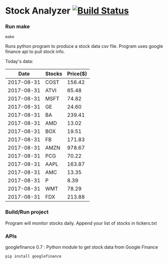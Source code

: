 # Stock Analyzer [![Build Status](https://travis-ci.org/ogoyal/StockAnalyzer.svg?branch=master)](https://travis-ci.org/ogoyal/StockAnalyzer)

### Run make
```
make
```

Runs python program to produce a stock data csv file. Program uses google finance api to pull stock info.

Today's data:

| Date| Stocks| Price($) | 
| --- | --- | ---  | 
| 2017-08-31| COST| 156.42 | 
| 2017-08-31| ATVI| 65.48 | 
| 2017-08-31| MSFT| 74.82 | 
| 2017-08-31| GE| 24.60 | 
| 2017-08-31| BA| 239.41 | 
| 2017-08-31| AMD| 13.02 | 
| 2017-08-31| BOX| 19.51 | 
| 2017-08-31| FB| 171.83 | 
| 2017-08-31| AMZN| 978.67 | 
| 2017-08-31| PCG| 70.22 | 
| 2017-08-31| AAPL| 163.87 | 
| 2017-08-31| AMC| 13.35 | 
| 2017-08-31| P| 8.39 | 
| 2017-08-31| WMT| 78.29 | 
| 2017-08-31| FDX| 213.88 | 

### Build/Run project

Program will monitor stocks daily. Append your list of stocks in tickers.txt

### APIs
googlefinance 0.7 : Python module to get stock data from Google Finance

```
pip install googlefinance
```

